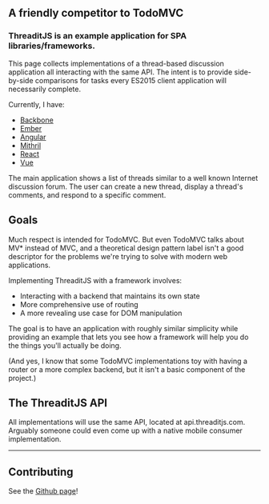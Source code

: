 ## A friendly competitor to TodoMVC

### ThreaditJS is an example application for SPA libraries/frameworks.  

This page collects implementations of a thread-based discussion application all interacting with the same API.  The intent is to provide side-by-side comparisons for tasks every ES2015 client application will necessarily complete.  

Currently, I have:

* [Backbone](http://backbone.threaditjs.com)
* [Ember](http://ember.threaditjs.com)
* [Angular](http://angular.threaditjs.com)
* [Mithril](http://mithril.threaditjs.com)
* [React](http://react.threaditjs.com)
* [Vue](http://vue.threaditjs.com)

The main application shows a list of threads similar to a well known Internet discussion forum.  The user can create a new thread, display a thread's comments, and respond to a specific comment.  

## Goals

Much respect is intended for TodoMVC.  But even TodoMVC talks about MV* instead of MVC, and a theoretical design pattern label isn't a good descriptor for the problems we're trying to solve with modern web applications.  

Implementing ThreaditJS with a framework involves: 

* Interacting with a backend that maintains its own state
* More comprehensive use of routing
* A more revealing use case for DOM manipulation

The goal is to have an application with roughly similar simplicity while providing an example that lets you see how a framework will help you do the things you'll actually be doing.  

(And yes, I know that some TodoMVC implementations toy with having a router or a more complex backend, but it isn't a basic component of the project.)  

## The ThreaditJS API

All implementations will use the same API, located at api.threaditjs.com.  Arguably someone could even come up with a native mobile consumer implementation.  

---

## Contributing

See the [Github page](http://github.com/koglerjs/threaditjs)!
